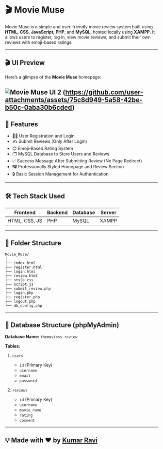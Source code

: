 
# 🎬 Movie Muse

Movie Muse is a simple and user-friendly movie review system built using **HTML**, **CSS**, **JavaScript**, **PHP**, and **MySQL**, hosted locally using **XAMPP**. It allows users to register, log in, view movie reviews, and submit their own reviews with emoji-based ratings.

---

## 🎬 UI Preview

Here’s a glimpse of the **Movie Muse** homepage:

![Movie Muse UI 2](https://github.com/user-attachments/assets/1998b892-7745-4677-af5f-b64d759f0cd7)
(https://github.com/user-attachments/assets/75c8d949-5a58-42be-b50c-0aba30b6cded)
---

## 📌 Features

- 🧑‍💻 User Registration and Login
- ✍️ Submit Reviews (Only After Login)
- 😊 Emoji-Based Rating System
- 🗂️ MySQL Database to Store Users and Reviews
- ✅ Success Message After Submitting Review (No Page Redirect)
- 🖼️ Professionally Styled Homepage and Review Section
- 🔒 Basic Session Management for Authentication

---

## 🛠️ Tech Stack Used

| Frontend         | Backend     | Database | Server |
|------------------|-------------|----------|--------|
| HTML, CSS, JS    | PHP         | MySQL    | XAMPP  |

---

## 📁 Folder Structure

```
Movie_Muse/
│
├── index.html
├── register.html
├── login.html
├── review.html
├── style.css
├── script.js
├── submit_review.php
├── login.php
├── register.php
├── logout.php
└── db_config.php
```

---

## 🔐 Database Structure (phpMyAdmin)

**Database Name:** `themoviess_review`

**Tables:**

1. `users`
   - `id` (Primary Key)
   - `username`
   - `email`
   - `password`

2. `reviews`
   - `id` (Primary Key)
   - `username`
   - `movie_name`
   - `rating`
   - `comment`

---


## 💡 Made with ❤️ by [Kumar Ravi](https://github.com/krRaviongit)
